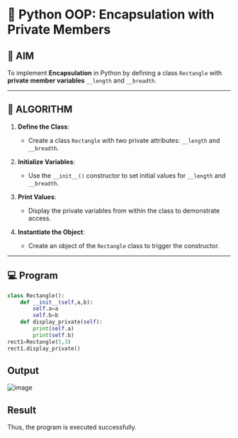 # 🐍 Python OOP: Encapsulation with Private Members

## 🎯 AIM

To implement **Encapsulation** in Python by defining a class `Rectangle` with **private member variables** `__length` and `__breadth`.

---

## 🧠 ALGORITHM

1. **Define the Class**:
   - Create a class `Rectangle` with two private attributes: `__length` and `__breadth`.

2. **Initialize Variables**:
   - Use the `__init__()` constructor to set initial values for `__length` and `__breadth`.

3. **Print Values**:
   - Display the private variables from within the class to demonstrate access.

4. **Instantiate the Object**:
   - Create an object of the `Rectangle` class to trigger the constructor.

---

## 💻 Program
```python
class Rectangle():
    def __init__(self,a,b):
        self.a=a
        self.b=b
    def display_private(self):
        print(self.a)
        print(self.b)
rect1=Rectangle(5,3)
rect1.display_private()
```

## Output

![image](https://github.com/user-attachments/assets/4fd00f82-71f7-4811-9e7c-937148dc1341)


## Result

Thus, the program is executed successfully.

